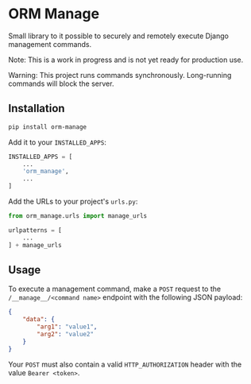 # ORM Manage

Small library to it possible to securely and remotely execute Django management commands.

Note: This is a work in progress and is not yet ready for production use.

Warning: This project runs commands synchronously. Long-running commands will block the server.

## Installation

```bash
pip install orm-manage
```

Add it to your `INSTALLED_APPS`:

```python
INSTALLED_APPS = [
    ...
    'orm_manage',
    ...
]
```

Add the URLs to your project's `urls.py`:

```python
from orm_manage.urls import manage_urls

urlpatterns = [
    ...
] + manage_urls
```

## Usage

To execute a management command, make a `POST` request to the `/__manage__/<command name>` endpoint with the following JSON payload:

```json
{
    "data": {
        "arg1": "value1",
        "arg2": "value2"
    }
}
```

Your `POST` must also contain a valid `HTTP_AUTHORIZATION` header with the value `Bearer <token>`.